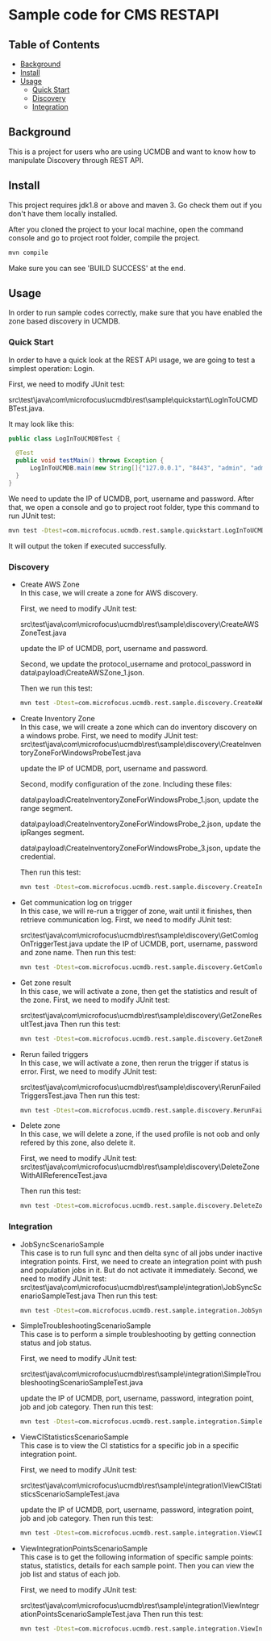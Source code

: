 # Sample code for CMS RESTAPI

## Table of Contents

- [Background](#background)
- [Install](#install)
- [Usage](#usage)
	- [Quick Start](#quick-start)
	- [Discovery](#discovery)
	- [Integration](#integration)

## Background

This is a project for users who are using UCMDB and want to know how to manipulate Discovery through REST API. 



## Install

This project requires jdk1.8 or above and maven 3. Go check them out if you don't have them locally installed. 

After you cloned the project to your local machine, open the command console and go to project root folder, compile the project.

```sh
mvn compile
```

Make sure you can see 'BUILD SUCCESS' at the end.



## Usage

In order to run sample codes correctly, make sure that you have enabled the zone based discovery in UCMDB.

### Quick Start

In order to have a quick look at the REST API usage, we are going to test a simplest operation: Login. 

First, we need to modify JUnit test: 

src\test\java\com\microfocus\ucmdb\rest\sample\quickstart\LogInToUCMDBTest.java.

It may look like this:

  ```java
public class LogInToUCMDBTest {

    @Test
    public void testMain() throws Exception {
        LogInToUCMDB.main(new String[]{"127.0.0.1", "8443", "admin", "admin"});
    }
}
  ```
We need to update the IP of UCMDB, port, username and password. After that, we open a console and go to project root folder, type this command to run JUnit test:

```sh
mvn test -Dtest=com.microfocus.ucmdb.rest.sample.quickstart.LogInToUCMDBTest
```

It will output the token if executed successfully.


### Discovery
* Create AWS Zone  
    In this case, we will create a zone for AWS discovery. 

  First, we need to modify JUnit test: 

  src\test\java\com\microfocus\ucmdb\rest\sample\discovery\CreateAWSZoneTest.java

  update the IP of UCMDB, port, username and password.

  Second, we update the protocol_username and protocol_password in data\payload\CreateAWSZone_1.json.
  
  Then we run this test:
  
    ```sh
    mvn test -Dtest=com.microfocus.ucmdb.rest.sample.discovery.CreateAWSZoneTest
    ```
  
    
  
* Create Inventory Zone  
    In this case, we will create a zone which can do inventory discovery on a windows probe.
First, we need to modify JUnit test: src\test\java\com\microfocus\ucmdb\rest\sample\discovery\CreateInventoryZoneForWindowsProbeTest.java

    update the IP of UCMDB, port, username and password.

    Second, modify configuration of the zone. Including these files:

    data\payload\CreateInventoryZoneForWindowsProbe_1.json, update the range segment.

    data\payload\CreateInventoryZoneForWindowsProbe_2.json, update the ipRanges segment.
    
    data\payload\CreateInventoryZoneForWindowsProbe_3.json, update the credential.
    
    Then run this test:
    
    ```sh
    mvn test -Dtest=com.microfocus.ucmdb.rest.sample.discovery.CreateInventoryZoneForWindowsProbeTest
    ```



* Get communication log on trigger  
    In this case, we will re-run a trigger of zone, wait until it finishes, then retrieve communication log.
First, we need to modify JUnit test: 
  
  src\test\java\com\microfocus\ucmdb\rest\sample\discovery\GetComlogOnTriggerTest.java
update the IP of UCMDB, port, username, password and zone name.
  Then run this test:
  
    ```sh
    mvn test -Dtest=com.microfocus.ucmdb.rest.sample.discovery.GetComlogOnTriggerTest
    ```
  
  
  
* Get zone result  
    In this case, we will activate a zone, then get the statistics and result of the zone.
First, we need to modify JUnit test: 
  
  src\test\java\com\microfocus\ucmdb\rest\sample\discovery\GetZoneResultTest.java
Then run this test:
  
    ```sh
    mvn test -Dtest=com.microfocus.ucmdb.rest.sample.discovery.GetZoneResultTest
    ```
  
  
  
* Rerun failed triggers  
    In this case, we will activate a zone, then rerun the trigger if status is error. 
First, we need to modify JUnit test: 
  
  src\test\java\com\microfocus\ucmdb\rest\sample\discovery\RerunFailedTriggersTest.java
Then run this test:
  
    ```sh
    mvn test -Dtest=com.microfocus.ucmdb.rest.sample.discovery.RerunFailedTriggersTest
    ```
  
    
  
* Delete zone  
    In this case, we will delete a zone, if the used profile is not oob and only refered by this zone, also delete it.

  First, we need to modify JUnit test: 
  src\test\java\com\microfocus\ucmdb\rest\sample\discovery\DeleteZoneWithAllReferenceTest.java
  
  Then run this test:
  
  ```sh
  mvn test -Dtest=com.microfocus.ucmdb.rest.sample.discovery.DeleteZoneWithAllReferenceTest
  ```
  
  

### Integration
* JobSyncScenarioSample  
    This case is to run full sync and then delta sync of all jobs under inactive integration points.
    First, we need to create an integration point with push and population jobs in it. But do not activate it immediately.
    Second, we need to modify JUnit test: 
    src\test\java\com\microfocus\ucmdb\rest\sample\integration\JobSyncScenarioSampleTest.java
    Then run this test:
    
    ```sh
    mvn test -Dtest=com.microfocus.ucmdb.rest.sample.integration.JobSyncScenarioSampleTest
    ```
    
    
    
* SimpleTroubleshootingScenarioSample  
    This case is to perform a simple troubleshooting by getting connection status and job status.
    
    First, we need to modify JUnit test: 
    
    src\test\java\com\microfocus\ucmdb\rest\sample\integration\SimpleTroubleshootingScenarioSampleTest.java
    
    update the IP of UCMDB, port, username, password, integration point, job and job category. 
    Then run this test:
    
    ```sh
    mvn test -Dtest=com.microfocus.ucmdb.rest.sample.integration.SimpleTroubleshootingScenarioSampleTest
    ```
    
    
    
* ViewCIStatisticsScenarioSample  
    This case is to view the CI statistics for a specific job in a specific integration point.
    
    First, we need to modify JUnit test: 
    
    src\test\java\com\microfocus\ucmdb\rest\sample\integration\ViewCIStatisticsScenarioSampleTest.java
    
    update the IP of UCMDB, port, username, password, integration point, job and job category. 
    Then run this test:
    
    ```sh
    mvn test -Dtest=com.microfocus.ucmdb.rest.sample.integration.ViewCIStatisticsScenarioSampleTest
    ```
    
    
    
* ViewIntegrationPointsScenarioSample  
    This case is to get the following information of specific sample points: status, statistics, details for each sample point. Then you can view the job list and status of each job.
    
    First, we need to modify JUnit test: 
    
    src\test\java\com\microfocus\ucmdb\rest\sample\integration\ViewIntegrationPointsScenarioSampleTest.java
    Then run this test:
    
    ```sh
    mvn test -Dtest=com.microfocus.ucmdb.rest.sample.integration.ViewIntegrationPointsScenarioSampleTest
    ```
    
    